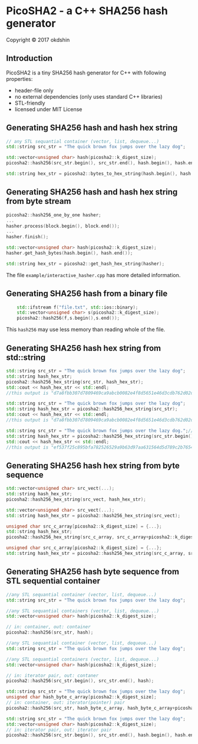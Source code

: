 # PicoSHA2 - a C++ SHA256 hash generator

Copyright &copy; 2017 okdshin

## Introduction

PicoSHA2 is a tiny SHA256 hash generator for C++ with following properties:

- header-file only
- no external dependencies (only uses standard C++ libraries)
- STL-friendly
- licensed under MIT License

## Generating SHA256 hash and hash hex string

```c++
// any STL sequantial container (vector, list, dequeue...)
std::string src_str = "The quick brown fox jumps over the lazy dog";

std::vector<unsigned char> hash(picosha2::k_digest_size);
picosha2::hash256(src_str.begin(), src_str.end(), hash.begin(), hash.end());

std::string hex_str = picosha2::bytes_to_hex_string(hash.begin(), hash.end());
```

## Generating SHA256 hash and hash hex string from byte stream

```c++
picosha2::hash256_one_by_one hasher;
...
hasher.process(block.begin(), block.end());
...
hasher.finish();

std::vector<unsigned char> hash(picosha2::k_digest_size);
hasher.get_hash_bytes(hash.begin(), hash.end());

std::string hex_str = picosha2::get_hash_hex_string(hasher);
```

The file `example/interactive_hasher.cpp` has more detailed information.

## Generating SHA256 hash from a binary file

```c++
    std::ifstream f("file.txt", std::ios::binary);
    std::vector<unsigned char> s(picosha2::k_digest_size);
    picosha2::hash256(f,s.begin(),s.end());
```

This `hash256` may use less memory than reading whole of the file.

## Generating SHA256 hash hex string from std::string

```c++
std::string src_str = "The quick brown fox jumps over the lazy dog";
std::string hash_hex_str;
picosha2::hash256_hex_string(src_str, hash_hex_str);
std::cout << hash_hex_str << std::endl;
//this output is "d7a8fbb307d7809469ca9abcb0082e4f8d5651e46d3cdb762d02d0bf37c9e592"
```

```c++
std::string src_str = "The quick brown fox jumps over the lazy dog";
std::string hash_hex_str = picosha2::hash256_hex_string(src_str);
std::cout << hash_hex_str << std::endl;
//this output is "d7a8fbb307d7809469ca9abcb0082e4f8d5651e46d3cdb762d02d0bf37c9e592"
```

```c++
std::string src_str = "The quick brown fox jumps over the lazy dog.";//add '.'
std::string hash_hex_str = picosha2::hash256_hex_string(src_str.begin(), src_str.end());
std::cout << hash_hex_str << std::endl;
//this output is "ef537f25c895bfa782526529a9b63d97aa631564d5d789c2b765448c8635fb6c"
```

## Generating SHA256 hash hex string from byte sequence

```c++
std::vector<unsigned char> src_vect(...);
std::string hash_hex_str;
picosha2::hash256_hex_string(src_vect, hash_hex_str);
```

```c++
std::vector<unsigned char> src_vect(...);
std::string hash_hex_str = picosha2::hash256_hex_string(src_vect);
```

```c++
unsigned char src_c_array[picosha2::k_digest_size] = {...};
std::string hash_hex_str;
picosha2::hash256_hex_string(src_c_array, src_c_array+picosha2::k_digest_size, hash_hex_str);
```

```c++
unsigned char src_c_array[picosha2::k_digest_size] = {...};
std::string hash_hex_str = picosha2::hash256_hex_string(src_c_array, src_c_array+picosha2::k_digest_size);
```


## Generating SHA256 hash byte sequence from STL sequential container

```c++
//any STL sequantial container (vector, list, dequeue...)
std::string src_str = "The quick brown fox jumps over the lazy dog";

//any STL sequantial containers (vector, list, dequeue...)
std::vector<unsigned char> hash(picosha2::k_digest_size);

// in: container, out: container
picosha2::hash256(src_str, hash);
```

```c++
//any STL sequantial container (vector, list, dequeue...)
std::string src_str = "The quick brown fox jumps over the lazy dog";

//any STL sequantial containers (vector, list, dequeue...)
std::vector<unsigned char> hash(picosha2::k_digest_size);

// in: iterator pair, out: contaner
picosha2::hash256(src_str.begin(), src_str.end(), hash);
```

```c++
std::string src_str = "The quick brown fox jumps over the lazy dog";
unsigned char hash_byte_c_array[picosha2::k_digest_size];
// in: container, out: iterator(pointer) pair
picosha2::hash256(src_str, hash_byte_c_array, hash_byte_c_array+picosha2::k_digest_size);
```

```c++
std::string src_str = "The quick brown fox jumps over the lazy dog";
std::vector<unsigned char> hash(picosha2::k_digest_size);
// in: iterator pair, out: iterator pair
picosha2::hash256(src_str.begin(), src_str.end(), hash.begin(), hash.end());
```

